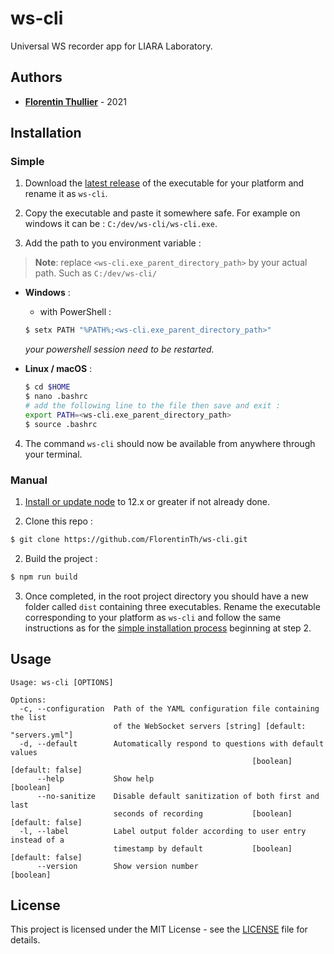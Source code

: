 # ws-cli

Universal WS recorder app for LIARA Laboratory.

## Authors

- [**Florentin Thullier**](https://github.com/FlorentinTh) - 2021

## Installation

### Simple

1. Download the [latest release]() of the executable for your platform and rename it as ```ws-cli```.

2. Copy the executable and paste it somewhere safe. For example on windows it can be : ```C:/dev/ws-cli/ws-cli.exe```.

3. Add the path to you environment variable :

> **Note**: replace ```<ws-cli.exe_parent_directory_path>``` by your actual path. Such as ```C:/dev/ws-cli/```

   - **Windows** :
     - with PowerShell :
     ```sh
     $ setx PATH "%PATH%;<ws-cli.exe_parent_directory_path>"
     ```

     _your powershell session need to be restarted._

   - **Linux / macOS** :
     ```sh
     $ cd $HOME
     $ nano .bashrc
     # add the following line to the file then save and exit :
     export PATH=<ws-cli.exe_parent_directory_path>
     $ source .bashrc
     ```

4. The command ```ws-cli``` should now be available from anywhere through your terminal.


### Manual

1. [Install or update node](https://nodejs.org/dist/latest-v12.x/) to 12.x or greater if not already done.

2. Clone this repo :
```sh
$ git clone https://github.com/FlorentinTh/ws-cli.git

```

2. Build the project :

```sh
$ npm run build
```

3. Once completed, in the root project directory you should have a new folder called ```dist``` containing three executables. Rename the executable corresponding to your platform as ```ws-cli``` and follow the same instructions as for the [simple installation process](#simple) beginning at step 2.

## Usage
```
Usage: ws-cli [OPTIONS]

Options:
  -c, --configuration  Path of the YAML configuration file containing the list
                       of the WebSocket servers [string] [default: "servers.yml"]
  -d, --default        Automatically respond to questions with default values
                                                      [boolean] [default: false]
      --help           Show help                                       [boolean]
      --no-sanitize    Disable default sanitization of both first and last
                       seconds of recording           [boolean] [default: false]
  -l, --label          Label output folder according to user entry instead of a
                       timestamp by default           [boolean] [default: false]
      --version        Show version number                             [boolean]
```
## License

This project is licensed under the MIT License - see the [LICENSE](LICENSE) file for details.
